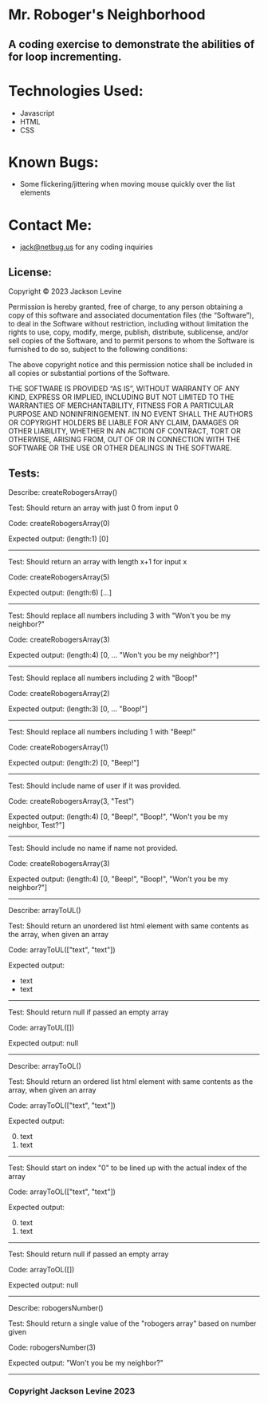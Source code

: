 # Mr. Roboger's Neighborhood
## A coding exercise to demonstrate the abilities of for loop incrementing.

# Technologies Used:
* Javascript
* HTML
* CSS

# Known Bugs:
* Some flickering/jittering when moving mouse quickly over the list elements

# Contact Me:
* jack@netbug.us for any coding inquiries

## License:

Copyright © 2023 Jackson Levine

Permission is hereby granted, free of charge, to any person obtaining a copy of this software and associated documentation files (the “Software”), to deal in the Software without restriction, including without limitation the rights to use, copy, modify, merge, publish, distribute, sublicense, and/or sell copies of the Software, and to permit persons to whom the Software is furnished to do so, subject to the following conditions:

The above copyright notice and this permission notice shall be included in all copies or substantial portions of the Software.

THE SOFTWARE IS PROVIDED “AS IS”, WITHOUT WARRANTY OF ANY KIND, EXPRESS OR IMPLIED, INCLUDING BUT NOT LIMITED TO THE WARRANTIES OF MERCHANTABILITY, FITNESS FOR A PARTICULAR PURPOSE AND NONINFRINGEMENT. IN NO EVENT SHALL THE AUTHORS OR COPYRIGHT HOLDERS BE LIABLE FOR ANY CLAIM, DAMAGES OR OTHER LIABILITY, WHETHER IN AN ACTION OF CONTRACT, TORT OR OTHERWISE, ARISING FROM, OUT OF OR IN CONNECTION WITH THE SOFTWARE OR THE USE OR OTHER DEALINGS IN THE SOFTWARE.

## Tests:

Describe: createRobogersArray()

  Test: Should return an array with just 0 from input 0

  Code: createRobogersArray(0)

  Expected output: (length:1) [0]

  ---

  Test: Should return an array with length x+1 for input x

  Code: createRobogersArray(5)

  Expected output: (length:6) [...]

  ---

  Test: Should replace all numbers including 3 with "Won't you be my neighbor?"

  Code: createRobogersArray(3)

  Expected output: (length:4) [0, ... "Won't you be my neighbor?"]

  ---

  Test: Should replace all numbers including 2 with "Boop!"

  Code: createRobogersArray(2)

  Expected output: (length:3) [0, ... "Boop!"]

  ---

  Test: Should replace all numbers including 1 with "Beep!"

  Code: createRobogersArray(1)

  Expected output: (length:2) [0, "Beep!"]

  ---

  Test: Should include name of user if it was provided.

  Code: createRobogersArray(3, "Test")

  Expected output: (length:4) [0, "Beep!", "Boop!", "Won't you be my neighbor, Test?"]

  ---

  Test: Should include no name if name not provided.
  
  Code: createRobogersArray(3)

  Expected output: (length:4) [0, "Beep!", "Boop!", "Won't you be my neighbor?"]

  ---

Describe: arrayToUL()

  Test: Should return an unordered list html element with same contents as the array, when given an array

  Code: arrayToUL(["text", "text"])

  Expected output: 
    <ul>
      <li>text</li>
      <li>text</li>
    </ul>

  ---

  Test: Should return null if passed an empty array

  Code: arrayToUL([])

  Expected output: null

  ---

Describe: arrayToOL()

  Test: Should return an ordered list html element with same contents as the array, when given an array

  Code: arrayToOL(["text", "text"])

  Expected output: 
    <ol>
      <li value = "0">text</li>
      <li value = "1">text</li>
    </ol>

  ---

  Test: Should start on index "0" to be lined up with the actual index of the array

  Code: arrayToOL(["text", "text"])

  Expected output: 
  <ol>
      <li value = "0">text</li>
      <li value = "1">text</li>
  </ol>

  ---

  Test: Should return null if passed an empty array

  Code: arrayToOL([])

  Expected output: null

  ---

Describe: robogersNumber()

  Test: Should return a single value of the "robogers array" based on number given

  Code: robogersNumber(3)

  Expected output: "Won't you be my neighbor?"

  ---

  
### Copyright Jackson Levine 2023
